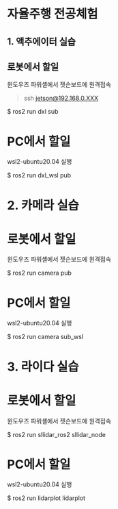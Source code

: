 # 자율주행 전공체험

## 1. 액추에이터 실습

## 로봇에서 할일

윈도우즈 파워셸에서 젯슨보드에 원격접속

> ssh jetson@192.168.0.XXX 

$ ros2 run dxl sub

# PC에서 할일

wsl2-ubuntu20.04 실행

$ ros2 run dxl_wsl pub

# 2. 카메라 실습

# 로봇에서 할일

윈도우즈 파워셸에서 젯슨보드에 원격접속

 $ ros2 run camera pub

# PC에서 할일

wsl2-ubuntu20.04 실행

$ ros2 run camera sub_wsl

# 3. 라이다 실습

# 로봇에서 할일

윈도우즈 파워셸에서 젯슨보드에 원격접속

$ ros2 run sllidar_ros2 sllidar_node

# PC에서 할일

wsl2-ubuntu20.04 실행

$ ros2 run lidarplot lidarplot


